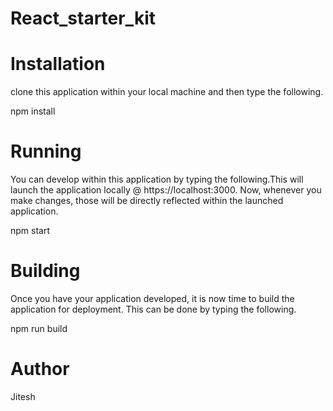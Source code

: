 # React_starter_kit
# Installation
clone this application within your local machine and then type the following.

npm install


# Running
You can develop within this application by typing the following.This will launch the application locally @ https://localhost:3000. Now, whenever you make changes, those will be directly reflected within the launched application.

npm start

# Building
Once you have your application developed, it is now time to build the application for deployment. This can be done by typing the following.

npm run build

# Author
Jitesh
